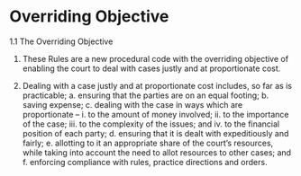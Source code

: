 # Overriding Objective

1.1	The Overriding Objective

1.	These Rules are a new procedural code with the overriding objective of enabling the court to deal with cases justly and at proportionate cost.

2.	Dealing with a case justly and at proportionate cost includes, so far as is practicable;
a.	ensuring that the parties are on an equal footing;
b.	saving expense;
c.	dealing with the case in ways which are proportionate –
i.	to the amount of money involved;
ii.	to the importance of the case;
iii.	to the complexity of the issues; and
iv.	to the financial position of each party;
d.	ensuring that it is dealt with expeditiously and fairly;
e.	allotting to it an appropriate share of the court’s resources, while taking into account the need to allot resources to other cases; and
f.	enforcing compliance with rules, practice directions and orders.
